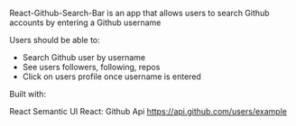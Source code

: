 React-Github-Search-Bar is an app that allows users to search Github accounts by entering a Github username


Users should be able to:

- Search Github user by username
- See users followers, following, repos
- Click on users profile once username is entered

Built with:

React 
Semantic UI React:
Github Api https://api.github.com/users/example
